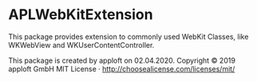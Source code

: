 # APLWebKitExtension

This package provides extension to commonly used WebKit Classes, like WKWebView and WKUserContentController.

This package is created by apploft on 02.04.2020. Copyright © 2019 apploft GmbH MIT License · http://choosealicense.com/licenses/mit/
